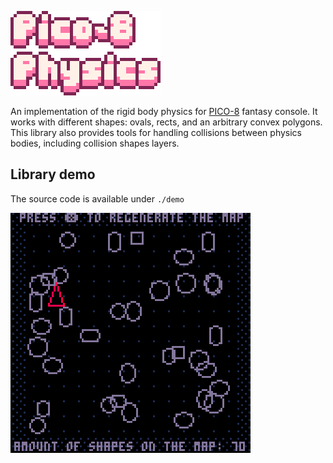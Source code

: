![Pico-8 Physics](./assets/logo.png "Pico-8 Physics")

An implementation of the rigid body physics for [PICO-8](https://pico-8.com/) fantasy console. It works with different shapes: ovals, rects, and an arbitrary convex polygons. This library also provides tools for handling collisions between physics bodies, including collision shapes layers.

## Library demo

The source code is available under `./demo`

![](./assets/demo.gif "Library demo")